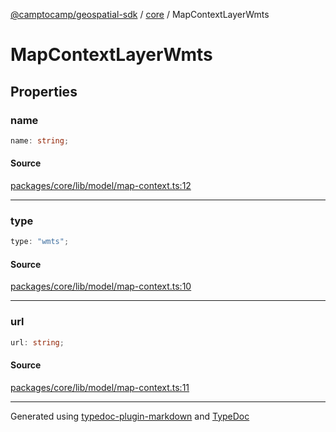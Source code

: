 [@camptocamp/geospatial-sdk](../../index.md) / [core](../index.md) / MapContextLayerWmts

# MapContextLayerWmts

## Properties

### name

```ts
name: string;
```

#### Source

[packages/core/lib/model/map-context.ts:12](https://github.com/jahow/geospatial-sdk/blob/52083ac/packages/core/lib/model/map-context.ts#L12)

***

### type

```ts
type: "wmts";
```

#### Source

[packages/core/lib/model/map-context.ts:10](https://github.com/jahow/geospatial-sdk/blob/52083ac/packages/core/lib/model/map-context.ts#L10)

***

### url

```ts
url: string;
```

#### Source

[packages/core/lib/model/map-context.ts:11](https://github.com/jahow/geospatial-sdk/blob/52083ac/packages/core/lib/model/map-context.ts#L11)

***

Generated using [typedoc-plugin-markdown](https://www.npmjs.com/package/typedoc-plugin-markdown) and [TypeDoc](https://typedoc.org/)
